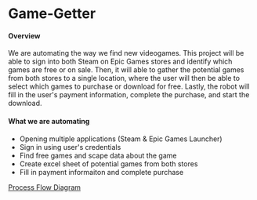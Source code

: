 # Game-Getter

#### Overview
We are automating the way we find new videogames. This project will be able to sign into both Steam on Epic Games stores and identify which games are free or on sale. Then, it will able to gather the potential games from both stores to a single location, where the user will then be able to select which games to purchase or download for free. Lastly, the robot will fill in the user's payment information, complete the purchase, and start the download. 

#### What we are automating
- Opening multiple applications (Steam & Epic Games Launcher)
- Sign in using user's credentials
- Find free games and scape data about the game
- Create excel sheet of potential games from both stores
- Fill in payment informaiton and complete purchase

[Process Flow Diagram](https://app.creately.com/diagram/eb7IAHt1KF4/view)

